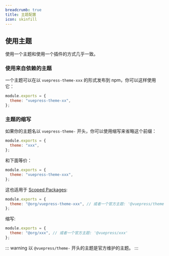 ```yaml
---
breadcrumb: true
title: 主题配置
icon: skinfill
---
```


## 使用主题

使用一个主题和使用一个插件的方式几乎一致。

### 使用来自依赖的主题

一个主题可以在以 `vuepress-theme-xxx` 的形式发布到 npm，你可以这样使用它：

```js
module.exports = {
  theme: "vuepress-theme-xx",
};
```

### 主题的缩写

如果你的主题名以 `vuepress-theme-` 开头，你可以使用缩写来省略这个前缀：

```js
module.exports = {
  theme: "xxx",
};
```

和下面等价：

```js
module.exports = {
  theme: "vuepress-theme-xxx",
};
```

这也适用于 [Scoped Packages](https://docs.npmjs.com/misc/scope):

```js
module.exports = {
  theme: "@org/vuepress-theme-xxx", // 或者一个官方主题: '@vuepress/theme-xxx'
};
```

缩写:

```js
module.exports = {
  theme: "@org/xxx", // 或者一个官方主题: '@vuepress/xxx'
};
```

::: warning
以 `@vuepress/theme-` 开头的主题是官方维护的主题。
:::
